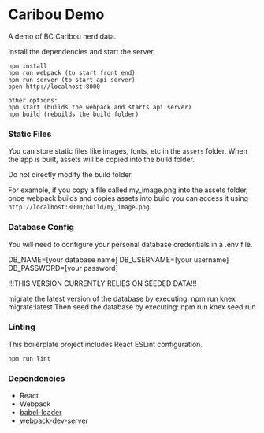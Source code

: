 Caribou Demo
=====================

A demo of BC Caribou herd data.


Install the dependencies and start the server.

```
npm install
npm run webpack (to start front end)
npm run server (to start api server)
open http://localhost:8000

other options:
npm start (builds the webpack and starts api server)
npm build (rebuilds the build folder)
```

### Static Files

You can store static files like images, fonts, etc in the `assets` folder. When the app is built, assets will be copied into the build folder.

Do not directly modify the build folder.

For example, if you copy a file called my_image.png into the assets folder, once webpack builds and copies assets into build you can access it using `http://localhost:8000/build/my_image.png`.

### Database Config

You will need to configure your personal database credentials in a .env file.

DB_NAME=[your database name]
DB_USERNAME=[your username]
DB_PASSWORD=[your password]

!!!THIS VERSION CURRENTLY RELIES ON SEEDED DATA!!!

migrate the latest version of the database by executing:
  npm run knex migrate:latest
Then seed the database by executing:
  npm run knex seed:run

### Linting

This boilerplate project includes React ESLint configuration.

```
npm run lint
```

### Dependencies

* React
* Webpack
* [babel-loader](https://github.com/babel/babel-loader)
* [webpack-dev-server](https://github.com/webpack/webpack-dev-server)
